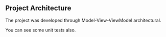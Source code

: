 ## Project Architecture

The project was developed through Model-View-ViewModel architectural.

You can see some unit tests also.
